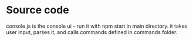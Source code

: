 # Source code

console.js is the console ui - run it with npm start in main directory. it takes user input, parses it, and calls commands defined in commands folder.
